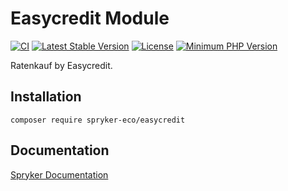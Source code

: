 # Easycredit Module
[![CI](https://github.com/spryker-eco/easycredit/actions/workflows/ci.yml/badge.svg)](https://github.com/spryker-eco/easycredit/actions/workflows/ci.yml)
[![Latest Stable Version](https://poser.pugx.org/spryker-eco/easycredit/v/stable.svg)](https://packagist.org/packages/spryker-eco/easycredit)
[![License](https://img.shields.io/github/license/spryker-eco/easycredit.svg?b=master)](https://github.com/spryker-eco/easycredit)
[![Minimum PHP Version](https://img.shields.io/badge/php-%3E%3D%207.4-8892BF.svg)](https://php.net/)

Ratenkauf by Easycredit.

## Installation

```
composer require spryker-eco/easycredit
```

## Documentation

[Spryker Documentation](https://docs.spryker.com/docs/scos/dev/technology-partner-guides/202204.0/payment-partners/ratenkauf-by-easycredit/installing-and-configuring-ratenkauf-by-easycredit.html)
